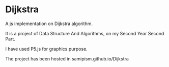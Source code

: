 # Dijkstra
A js implementation on Dijkstra algorithm.

It is a project of Data Structure And Algorithms, on my Second Year Second Part. 


I have used P5.js for graphics purpose.

The project has been hosted in samipism.github.io/Dijkstra
